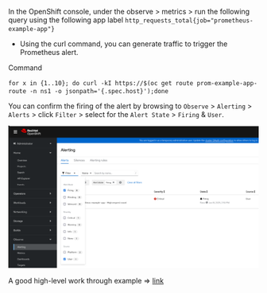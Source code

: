 In the OpenShift console, under the observe > metrics > run the following query using the following app label `http_requests_total{job="prometheus-example-app"}`

* Using the curl command, you can generate traffic to trigger the Prometheus alert.

Command
~~~
for x in {1..10}; do curl -kI https://$(oc get route prom-example-app-route -n ns1 -o jsonpath='{.spec.host}');done
~~~

You can confirm the firing of the alert by browsing to `Observe` > `Alerting` > `Alerts` > click `Filter` > select for the `Alert State` > `Firing` & `User`.

![Screenshot](https://github.com/salanisor/public/blob/main/images/alerting.png)

A good high-level work through example => [link](https://developers.redhat.com/articles/2023/10/03/how-configure-openshift-application-monitoring-and-alerts#)